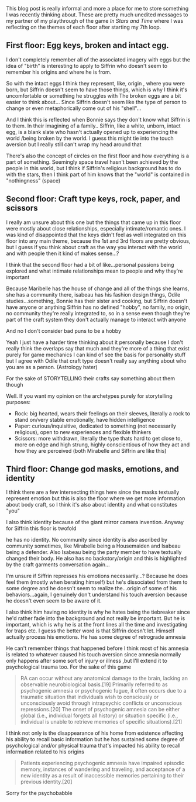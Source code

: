 This blog post is really informal and more a place for me to store something I was recently thinking about. These are pretty much unedited messages to my partner of my playthrough of the game *In Stars and Time* where I was reflecting on the themes of each floor after starting my 7th loop.

## First floor: Egg keys, broken and intact egg.
I don't completely remember all of the associated imagery with eggs but the idea of "birth" is interesting to apply to Siffrin who doesn't seem to remember his origins and where he is from.

So with the intact eggs I think they represent, like, origin , where you were born, but Siffrin doesn't seem to have those things, which is why I think it's uncomfortable or something he struggles with
The broken eggs are a bit easier to think about... Since Siffrin doesn't seem like the type of person to change or even metaphorically come out of his "shell"...

And I think this is reflected when Bonnie says they don't know what Siffrin is to them. In their imagining of a family.. Siffrin, like a white, unborn, intact egg, is a blank slate who hasn't actually opened up to experiencing the world /being broken by the world. I guess this might tie into the touch aversion but I really still can't wrap my head around that

There's also the concept of circles on the first floor and how everything is a part of something. Seemingly space travel hasn't been achieved by the people in this world, but I think if Siffrin's religious background has to do with the stars, then I think part of him knows that the "world" is contained in "nothingness" (space)

## Second floor: Craft type keys, rock, paper, and scissors

I really am unsure about this one but the things that came up in this floor were mostly about close relationships, especially intimate/romantic ones. I was kind of disappointed that the keys didn't feel as well integrated on this floor into any main theme, because the 1st and 3rd floors are pretty obvious, but I guess if you think about craft as the way you interact with the world and with people then it kind of makes sense...?

I think that the second floor had a bit of like...personal passions being explored and what intimate relationships mean to people and why they're important

Because Maribelle has the house of change and all of the things she learns, she has a community there, isabeau has his fashion design things, Odile studies...something, Bonnie has their sister and cooking, but Siffrin doesn't have anyone or anything
Siffrin has no defined "hobby", no family, no origin, no community they're really integrated to, so in a sense even though they're part of the craft system they don't actually manage to interact with anyone

And no I don't consider bad puns to be a hobby

Yeah I just have a harder time thinking about it personally because I don't really think the overlaps say that much and they're more of a thing that exist purely for game mechanics
I can kind of see the basis for personality stuff but I agree with Odile that craft type doesn't really say anything about who you are as a person. (Astrology hater)

For the sake of STORYTELLING their crafts say something about them though

Well. If you want my opinion on the archetypes purely for storytelling purposes: 

* Rock: big hearted, wears their feelings on their sleeves, literally a rock to stand on/very stable emotionally, have hidden intelligence
* Paper: curious/inquisitive, dedicated to something (not necessarily religious), open to new experiences and flexible thinkers
* Scissors: more withdrawn, literally the type thats hard to get close to, more on edge and high strung, highly conscientious of how they act and how they are perceived (both Mirabelle and Siffrin are like this)

## Third floor: Change god masks, emotions, and identity

I think there are a few intersecting things here since the masks textually represent emotion but this is also the floor where we get more information about body craft, so I think it's also about identity and what constitutes "you"

I also think identity because of the giant mirror camera invention. Anyway for Siffrin this floor is twofold

he has no identity. No community since identity is also ascribed by community sometimes, like Mirabelle being a Housemaiden and Isabeau being a defender. Also Isabeau being the party member to have textually changed their body. He also has no backstory/origin and this is highlighted by the craft garments conversation again...

I'm unsure if Siffrin represses his emotions necessarily...? Because he does feel them (mostly when berating himself) but he's dissociated from them to some degree and he doesn't seem to realize the...origin of some of his behaviors...again, I genuinely don't understand his touch aversion because he doesn't even seem to be aware of it.

I also think him having no identity is why he hates being the tiebreaker since he'd rather fade into the background and not really be important. But he is important, which is why he is at the front lines all the time and investigating for traps etc.
I guess the better word is that Siffrin doesn't let. Himself actually process his emotions. He has some degree of retrograde amnesia

He can't remember things that happened before
I think most of his amnesia is related to whatever caused his touch aversion since amnesia normally only happens after some sort of injury or illness ,but I'll extend it to psychological trauma too.
For the sake of this game

> RA can occur without any anatomical damage to the brain, lacking an observable neurobiological basis.[19] Primarily referred to as psychogenic amnesia or psychogenic fugue, it often occurs due to a traumatic situation that individuals wish to consciously or unconsciously avoid through intrapsychic conflicts or unconscious repressions.[20] The onset of psychogenic amnesia can be either global (i.e., individual forgets all history) or situation specific (i.e., individual is unable to retrieve memories of specific situations).[21]

I think not only is the disappearance of his home from existence affecting his ability to recall basic information but he has sustained some degree of psychological and/or physical trauma that's impacted his ability to recall information related to his origins

> Patients experiencing psychogenic amnesia have impaired episodic memory, instances of wandering and traveling, and acceptance of a new identity as a result of inaccessible memories pertaining to their previous identity.[20]

Sorry for the psychobabble